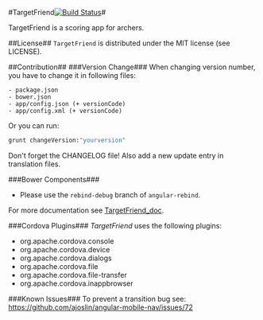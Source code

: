 #TargetFriend[![Build Status](https://travis-ci.org/archer96/TargetFriend.svg?branch=master)](https://travis-ci.org/archer96/TargetFriend)#

TargetFriend is a scoring app for archers.

##License##
`TargetFriend` is distributed under the MIT license (see LICENSE).

##Contribution##
###Version Change###
When changing version number, you have to change it in following files:

	- package.json
	- bower.json
	- app/config.json (+ versionCode)
	- app/config.xml (+ versionCode)

Or you can run:

```bash
grunt changeVersion:"yourversion"
```

Don't forget the CHANGELOG file! Also add a new update entry in translation files.

###Bower Components###
- Please use the `rebind-debug` branch of `angular-rebind`.

For more documentation see [TargetFriend_doc](https://github.com/archer96/TargetFriend_doc).

###Cordova Plugins###
*TargetFriend* uses the following plugins:

 - org.apache.cordova.console
 - org.apache.cordova.device
 - org.apache.cordova.dialogs
 - org.apache.cordova.file
 - org.apache.cordova.file-transfer
 - org.apache.cordova.inappbrowser

###Known Issues###
To prevent a transition bug see: https://github.com/ajoslin/angular-mobile-nav/issues/72
